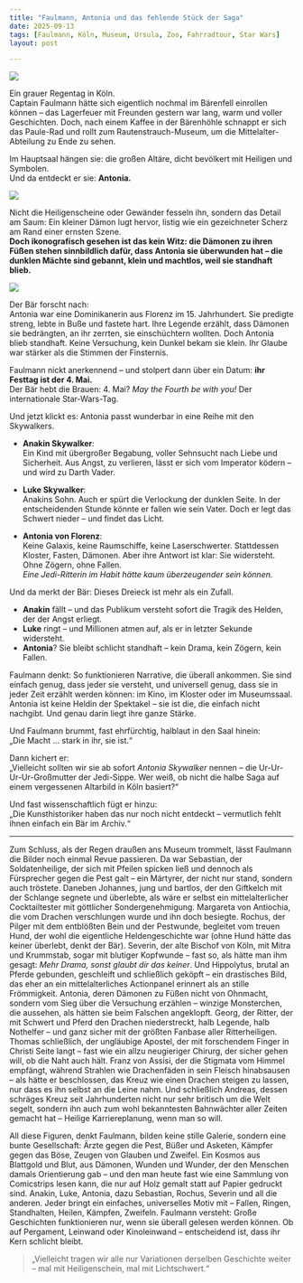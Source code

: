 ```yaml
---
title: "Faulmann, Antonia und das fehlende Stück der Saga"
date: 2025-09-13
tags: [Faulmann, Köln, Museum, Ursula, Zoo, Fahrradtour, Star Wars]
layout: post

---
```

![](https://pixelfed.social/storage/m/_v2/607467830790472239/9c67e908a-279c2f/72m07wmd7DBI/LvdLruf5wrFUUJcU5MSdUdDaq26bsraeED52zDdw.png)

Ein grauer Regentag in Köln.  
Captain Faulmann hätte sich eigentlich nochmal im Bärenfell einrollen können – das Lagerfeuer mit Freunden gestern war lang, warm und voller Geschichten. Doch, nach einem Kaffee in der Bärenhöhle  schnappt er sich das Paule-Rad und rollt zum Rautenstrauch-Museum, um die Mittelalter-Abteilung zu Ende zu sehen.  

Im Hauptsaal hängen sie: die großen Altäre, dicht bevölkert mit Heiligen und Symbolen.  
Und da entdeckt er sie: **Antonia.**  

![](https://pixelfed.social/storage/m/_v2/607467830790472239/9c67e908a-279c2f/HrdZV1fThZph/kU6jC92ZXyMa6cmH35TlliXgsh2gSCWoYPKrwGl6.jpg)

Nicht die Heiligenscheine oder Gewänder fesseln ihn, sondern das Detail am Saum: Ein kleiner Dämon lugt hervor, listig wie ein gezeichneter Scherz am Rand einer ernsten Szene.  
**Doch ikonografisch gesehen ist das kein Witz: die Dämonen zu ihren Füßen stehen sinnbildlich dafür, dass Antonia sie überwunden hat – die dunklen Mächte sind gebannt, klein und machtlos, weil sie standhaft blieb.**  

![](https://pixelfed.social/storage/m/_v2/607467830790472239/9c67e908a-279c2f/TWAxo8axd8KY/OWf5FnLeHLYtO5gx99sEP6x1E8vh9waWodWqvLeO.jpg)

Der Bär forscht nach:  
Antonia war eine Dominikanerin aus Florenz im 15. Jahrhundert. Sie predigte streng, lebte in Buße und fastete hart. Ihre Legende erzählt, dass Dämonen sie bedrängten, an ihr zerrten, sie einschüchtern wollten. Doch Antonia blieb standhaft. Keine Versuchung, kein Dunkel bekam sie klein. Ihr Glaube war stärker als die Stimmen der Finsternis.  

Faulmann nickt anerkennend – und stolpert dann über ein Datum: **ihr Festtag ist der 4. Mai.**  
Der Bär hebt die Brauen: 4. Mai? *May the Fourth be with you!* Der internationale Star-Wars-Tag.  

Und jetzt klickt es: Antonia passt wunderbar in eine Reihe mit den Skywalkers.  

- **Anakin Skywalker**:  
  Ein Kind mit übergroßer Begabung, voller Sehnsucht nach Liebe und Sicherheit. Aus Angst, zu verlieren, lässt er sich vom Imperator ködern – und wird zu Darth Vader.  

- **Luke Skywalker**:  
  Anakins Sohn. Auch er spürt die Verlockung der dunklen Seite. In der entscheidenden Stunde könnte er fallen wie sein Vater. Doch er legt das Schwert nieder – und findet das Licht.  

- **Antonia von Florenz**:  
  Keine Galaxis, keine Raumschiffe, keine Laserschwerter. Stattdessen Kloster, Fasten, Dämonen. Aber ihre Antwort ist klar: Sie widersteht. Ohne Zögern, ohne Fallen.  
  *Eine Jedi-Ritterin im Habit hätte kaum überzeugender sein können.*  

Und da merkt der Bär: Dieses Dreieck ist mehr als ein Zufall.  
- **Anakin** fällt – und das Publikum versteht sofort die Tragik des Helden, der der Angst erliegt.  
- **Luke** ringt – und Millionen atmen auf, als er in letzter Sekunde widersteht.  
- **Antonia**? Sie bleibt schlicht standhaft – kein Drama, kein Zögern, kein Fallen.  

Faulmann denkt: So funktionieren Narrative, die überall ankommen. Sie sind einfach genug, dass jeder sie versteht, und universell genug, dass sie in jeder Zeit erzählt werden können: im Kino, im Kloster oder im Museumssaal. Antonia ist keine Heldin der Spektakel – sie ist die, die einfach nicht nachgibt. Und genau darin liegt ihre ganze Stärke.  

Und Faulmann brummt, fast ehrfürchtig, halblaut in den Saal hinein:  
„Die Macht … stark in ihr, sie ist.“  

Dann kichert er:  
„Vielleicht sollten wir sie ab sofort *Antonia Skywalker* nennen – die Ur-Ur-Ur-Ur-Großmutter der Jedi-Sippe. Wer weiß, ob nicht die halbe Saga auf einem vergessenen Altarbild in Köln basiert?“  

Und fast wissenschaftlich fügt er hinzu:  
„Die Kunsthistoriker haben das nur noch nicht entdeckt – vermutlich fehlt ihnen einfach ein Bär im Archiv.“  

---

Zum Schluss, als der Regen draußen ans Museum trommelt, lässt Faulmann die Bilder noch einmal Revue passieren. Da war Sebastian, der Soldatenheilige, der sich mit Pfeilen spicken ließ und dennoch als Fürsprecher gegen die Pest galt – ein Märtyrer, der nicht nur stand, sondern auch tröstete. Daneben Johannes, jung und bartlos, der den Giftkelch mit der Schlange segnete und überlebte, als wäre er selbst ein mittelalterlicher Cocktailtester mit göttlicher Sondergenehmigung. Margareta von Antiochia, die vom Drachen verschlungen wurde und ihn doch besiegte. Rochus, der Pilger mit dem entblößten Bein und der Pestwunde, begleitet vom treuen Hund, der wohl die eigentliche Heldengeschichte war (ohne Hund hätte das keiner überlebt, denkt der Bär). Severin, der alte Bischof von Köln, mit Mitra und Krummstab, sogar mit blutiger Kopfwunde – fast so, als hätte man ihm gesagt: *Mehr Drama, sonst glaubt dir das keiner*. Und Hippolytus, brutal an Pferde gebunden, geschleift und schließlich geköpft – ein drastisches Bild, das eher an ein mittelalterliches Actionpanel erinnert als an stille Frömmigkeit. Antonia, deren Dämonen zu Füßen nicht von Ohnmacht, sondern vom Sieg über die Versuchung erzählen – winzige Monsterchen, die aussehen, als hätten sie beim Falschen angeklopft. Georg, der Ritter, der mit Schwert und Pferd den Drachen niederstreckt, halb Legende, halb Nothelfer – und ganz sicher mit der größten Fanbase aller Ritterheiligen. Thomas schließlich, der ungläubige Apostel, der mit forschendem Finger in Christi Seite langt – fast wie ein allzu neugieriger Chirurg, der sicher gehen will, ob die Naht auch hält. Franz von Assisi, der die Stigmata vom Himmel empfängt, während Strahlen wie Drachenfäden in sein Fleisch hinabsausen – als hätte er beschlossen, das Kreuz wie einen Drachen steigen zu lassen, nur dass es ihn selbst an die Leine nahm. Und schließlich Andreas, dessen schräges Kreuz seit Jahrhunderten nicht nur sehr britisch um die Welt segelt, sondern ihn auch zum wohl bekanntesten Bahnwächter aller Zeiten gemacht hat – Heilige Karriereplanung, wenn man so will.  

All diese Figuren, denkt Faulmann, bilden keine stille Galerie, sondern eine bunte Gesellschaft: Ärzte gegen die Pest, Büßer und Asketen, Kämpfer gegen das Böse, Zeugen von Glauben und Zweifel. Ein Kosmos aus Blattgold und Blut, aus Dämonen, Wunden und Wunder, der den Menschen damals Orientierung gab – und den man heute fast wie eine Sammlung von Comicstrips lesen kann, die nur auf Holz gemalt statt auf Papier gedruckt sind.  Anakin, Luke, Antonia, dazu Sebastian, Rochus, Severin und all die anderen. Jeder bringt ein einfaches, universelles Motiv mit – Fallen, Ringen, Standhalten, Heilen, Kämpfen, Zweifeln. Faulmann versteht: Große Geschichten funktionieren nur, wenn sie überall gelesen werden können. Ob auf Pergament, Leinwand oder Kinoleinwand – entscheidend ist, dass ihr Kern schlicht bleibt.  


> „Vielleicht tragen wir alle nur Variationen derselben Geschichte weiter – mal mit Heiligenschein, mal mit Lichtschwert.“  
